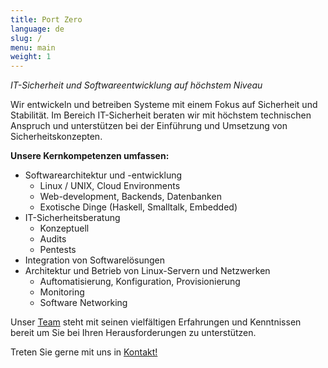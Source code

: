 ```yaml
---
title: Port Zero
language: de
slug: /
menu: main
weight: 1
---
```


*IT-Sicherheit und Softwareentwicklung auf höchstem Niveau*

Wir entwickeln und betreiben Systeme mit einem Fokus auf Sicherheit und Stabilität. Im Bereich IT-Sicherheit beraten wir mit höchstem technischen Anspruch und unterstützen bei der Einführung und Umsetzung von Sicherheitskonzepten.

__Unsere Kernkompetenzen umfassen:__

* Softwarearchitektur und -entwicklung
  - Linux / UNIX, Cloud Environments
  - Web-development, Backends, Datenbanken
  - Exotische Dinge (Haskell, Smalltalk, Embedded)
* IT-Sicherheitsberatung
  - Konzeptuell
  - Audits
  - Pentests
* Integration von Softwarelösungen
* Architektur und Betrieb von Linux-Servern und Netzwerken
  - Auftomatisierung, Konfiguration, Provisionierung
  - Monitoring
  - Software Networking

Unser [Team](/de/team/) steht mit seinen vielfältigen Erfahrungen und Kenntnissen bereit um Sie bei Ihren Herausforderungen zu unterstützen.

Treten Sie gerne mit uns in [Kontakt!](/de/contact/)
